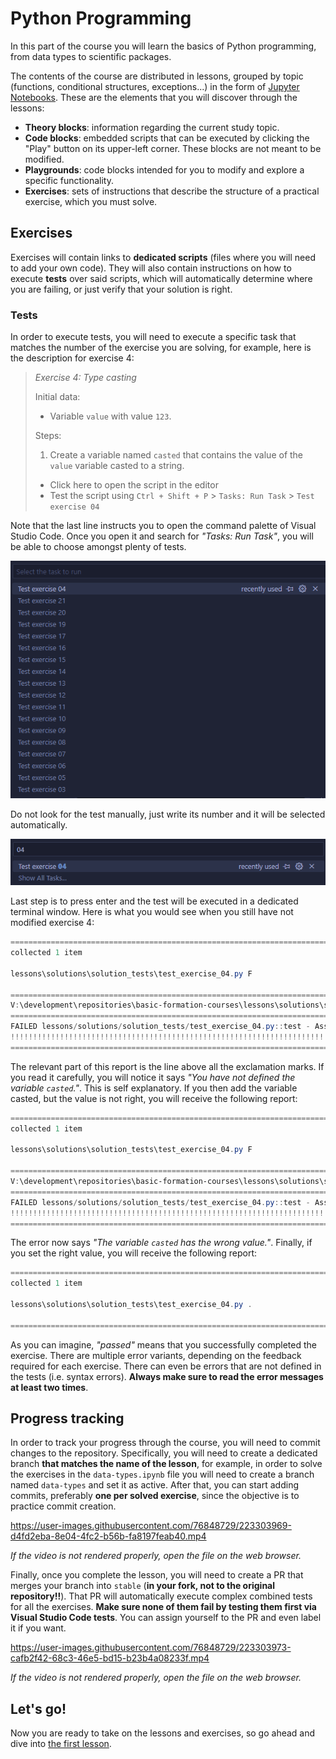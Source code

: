 # Python Programming

In this part of the course you will learn the basics of Python programming, from data types to scientific packages.

The contents of the course are distributed in lessons, grouped by topic (functions, conditional structures, exceptions...) in the form of [Jupyter Notebooks](https://jupyter.org/). These are the elements that you will discover through the lessons:

- **Theory blocks**: information regarding the current study topic.
- **Code blocks**: embedded scripts that can be executed by clicking the "Play" button on its upper-left corner. These blocks are not meant to be modified.
- **Playgrounds**: code blocks intended for you to modify and explore a specific functionality.
- **Exercises**: sets of instructions that describe the structure of a practical exercise, which you must solve.

## Exercises

Exercises will contain links to **dedicated scripts** (files where you will need to add your own code). They will also contain instructions on how to execute **tests** over said scripts, which will automatically determine where you are failing, or just verify that your solution is right.

### Tests

In order to execute tests, you will need to execute a specific task that matches the number of the exercise you are solving, for example, here is the description for exercise 4:

> _Exercise 4: Type casting_
>
> Initial data:
>
> - Variable `value` with value `123`.
>
> Steps:
>
> 1. Create a variable named `casted` that contains the value of the `value` variable casted to a string.
>
> - Click here to open the script in the editor
> - Test the script using `Ctrl + Shift + P` > `Tasks: Run Task` > `Test exercise 04`

Note that the last line instructs you to open the command palette of Visual Studio Code. Once you open it and search for *"Tasks: Run Task"*, you will be able to choose amongst plenty of tests.

![Test selection](/.media/lessons/tests-1.png)

Do not look for the test manually, just write its number and it will be selected automatically.

![Test search](/.media/lessons/tests-2.png)

Last step is to press enter and the test will be executed in a dedicated terminal window. Here is what you would see when you still have not modified exercise 4:

```powershell
=========================================================================== test session starts ============================================================================
collected 1 item

lessons\solutions\solution_tests\test_exercise_04.py F

================================================================================= FAILURES =================================================================================
V:\development\repositories\basic-formation-courses\lessons\solutions\solution_tests\test_exercise_04.py:12: AssertionError: You have not defined the variable `casted`.
========================================================================= short test summary info ==========================================================================
FAILED lessons/solutions/solution_tests/test_exercise_04.py::test - AssertionError: You have not defined the variable `casted`.
!!!!!!!!!!!!!!!!!!!!!!!!!!!!!!!!!!!!!!!!!!!!!!!!!!!!!!!!!!!!!!!!!!!!!!!! stopping after 1 failures !!!!!!!!!!!!!!!!!!!!!!!!!!!!!!!!!!!!!!!!!!!!!!!!!!!!!!!!!!!!!!!!!!!!!!!!!
============================================================================ 1 failed in 0.10s =============================================================================
```

The relevant part of this report is the line above all the exclamation marks. If you read it carefully, you will notice it says *"You have not defined the variable `casted`."*. This is self explanatory. If you then add the variable casted, but the value is not right, you will receive the following report:

```powershell
=========================================================================== test session starts ============================================================================
collected 1 item

lessons\solutions\solution_tests\test_exercise_04.py F

================================================================================= FAILURES =================================================================================
V:\development\repositories\basic-formation-courses\lessons\solutions\solution_tests\test_exercise_04.py:14: AssertionError: The variable `casted` has the wrong value.
========================================================================= short test summary info ==========================================================================
FAILED lessons/solutions/solution_tests/test_exercise_04.py::test - AssertionError: The variable `casted` has the wrong value.
!!!!!!!!!!!!!!!!!!!!!!!!!!!!!!!!!!!!!!!!!!!!!!!!!!!!!!!!!!!!!!!!!!!!!!!! stopping after 1 failures !!!!!!!!!!!!!!!!!!!!!!!!!!!!!!!!!!!!!!!!!!!!!!!!!!!!!!!!!!!!!!!!!!!!!!!!!
============================================================================ 1 failed in 0.16s =============================================================================
```

The error now says *"The variable `casted` has the wrong value."*. Finally, if you set the right value, you will receive the following report:

```powershell
=========================================================================== test session starts ============================================================================
collected 1 item

lessons\solutions\solution_tests\test_exercise_04.py .

============================================================================ 1 passed in 0.18s =============================================================================
```

As you can imagine, *"passed"* means that you successfully completed the exercise. There are multiple error variants, depending on the feedback required for each exercise. There can even be errors that are not defined in the tests (i.e. syntax errors). **Always make sure to read the error messages at least two times**.

## Progress tracking

In order to track your progress through the course, you will need to commit changes to the repository. Specifically, you will need to create a dedicated branch **that matches the name of the lesson**, for example, in order to solve the exercises in the `data-types.ipynb` file you will need to create a branch named `data-types` and set it as active. After that, you can start adding commits, preferably **one per solved exercise**, since the objective is to practice commit creation.

https://user-images.githubusercontent.com/76848729/223303969-d4fd2eba-8e04-4fc2-b56b-fa8197feab40.mp4

_If the video is not rendered properly, open the file on the web browser._

Finally, once you complete the lesson, you will need to create a PR that merges your branch into `stable` (**in your fork, not to the original repository!!**). That PR will automatically execute complex combined tests for all the exercises. **Make sure none of them fail by testing them first via Visual Studio Code tests**. You can assign yourself to the PR and even label it if you want.

https://user-images.githubusercontent.com/76848729/223303973-cafb2f42-68c3-46e5-bd15-b23b4a08233f.mp4

_If the video is not rendered properly, open the file on the web browser._

## Let's go!

Now you are ready to take on the lessons and exercises, so go ahead and dive into [the first lesson](./introduction.ipynb).
